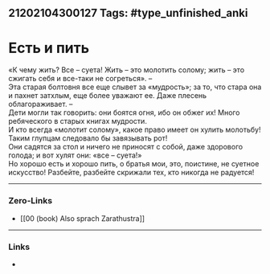 21202104300127
Tags: #type_unfinished_anki
---
# Есть и пить

«К чему жить? Все – суета! Жить – это молотить солому; жить – это сжигать себя и все-таки не согреться». – <br>Эта старая болтовня все еще слывет за «мудрость»; за то, что стара она и пахнет затхлым, еще более уважают ее. Даже плесень облагораживает. – <br>Дети могли так говорить: они боятся огня, ибо он обжег их! Много ребяческого в старых книгах мудрости. <br>И кто всегда «молотит солому», какое право имеет он хулить молотьбу! Таким глупцам следовало бы завязывать рот! <br>Они садятся за стол и ничего не приносят с собой, даже здорового голода; и вот хулят они: «все – суета!» <br>Но хорошо есть и хорошо пить, о братья мои, это, поистине, не суетное искусство! Разбейте, разбейте скрижали тех, кто никогда не радуется!

---
### Zero-Links
- [[00 (book) Also sprach Zarathustra]]
---
### Links
-